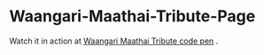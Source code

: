 # Waangari-Maathai-Tribute-Page


Watch it in action at [Waangari Maathai Tribute code pen](https://codepen.io/DonMatano/full/RgZLOb) .
